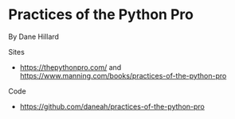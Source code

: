 # Practices of the Python Pro 

By Dane Hillard 

Sites
- https://thepythonpro.com/ and  https://www.manning.com/books/practices-of-the-python-pro

Code
- https://github.com/daneah/practices-of-the-python-pro
